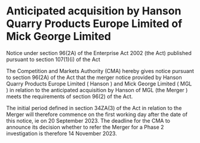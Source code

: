# Anticipated acquisition by Hanson Quarry Products Europe Limited of Mick George Limited

Notice under section 96(2A) of the Enterprise Act 2002 (the Act) published pursuant to section 107(1)(i) of the Act

The Competition and Markets Authority (CMA) hereby gives notice pursuant to section 96(2A) of the Act that the merger notice provided by Hanson Quarry Products Europe Limited ( Hanson ) and Mick George Limited ( MGL ) in relation to the anticipated acquisition by Hanson of MGL (the Merger ) meets the requirements of section 96(2) of the Act.

The initial period defined in section 34ZA(3) of the Act in relation to the Merger will therefore commence on the first working day after the date of this notice, ie on 20 September 2023. The deadline for the CMA to announce its decision whether to refer the Merger for a Phase 2 investigation is therefore 14 November 2023.